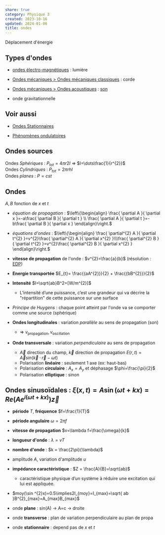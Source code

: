 ```yaml
---  
share: true  
category: Physique 3  
created: 2023-10-16  
updated: 2024-01-06  
title: ondes  
---  
```

  
Déplacement d'énergie  
## Types d'ondes  
  
- [ondes électro-magnétiques](ondes%20%C3%A9lectro-magn%C3%A9tiques.md) : lumière  
  
- [Ondes mécaniques > Ondes mécaniques classiques](Ondes%20m%C3%A9caniques.md#ondes-mecaniques-classiques) : corde  
  
- [Ondes mécaniques > Ondes acoustiques](Ondes%20m%C3%A9caniques.md#ondes-acoustiques) : [son](son.md)  
  
- onde gravitationnelle  
## Voir aussi  
  
- [Ondes Stationnaires](Ondes%20Stationnaires.md)  
  
- [Phénomènes ondulatoires](Ph%C3%A9nom%C3%A8nes%20ondulatoires.md)  
## Ondes sources  
Ondes *Sphériques* : $P_{tot} = 4\pi r2I$ ⇒ $I=\dots\frac{1}{r^{2}}$  
Ondes *Cylindriques* : $P_{tot} = 2\pi rhI$  
Ondes *planes* : $P=cst$  
## Ondes  
$A,B$ fonction de $x$ et $t$  
  
- *équation de propagation* : $\left\{\begin{align} \frac{ \partial A }{ \partial x }=-a\frac{ \partial B }{ \partial t } \\  \frac{ \partial A }{ \partial t }=-b\frac{ \partial B }{ \partial x } \end{align}\right.$  
  
- *équations d'ondes* : $\left\{\begin{align} \frac{ \partial^{2} A }{ \partial t^{2} }=v^{2}\frac{ \partial^{2} A }{ \partial x^{2} }\\\frac{ \partial^{2} B }{ \partial t^{2} }=v^{2}\frac{ \partial^{2} B }{ \partial x^{2} } \end{align}\right.$  
  
- **vitesse de propagation** de l'onde : $v^{2}=\frac{a}{b}$  (résolution : [EDP](EDP.md))  
  
- **Energie transportée** $E_{t}= \frac{{aA^{2}}}{2} + \frac{{bB^{2}}}{2}$  
  
- **Intensité** $I=\sqrt{ab}B^2=[W/m^{2}]$  
	- L’intensité d’une puissance, c’est une grandeur qui va décrire la "répartition" de cette puissance sur une surface  
  
- *Principe de Huygens* : chaque point atteint par l'onde va se comporter comme une source (sphérique)  
  
  
- **Ondes longitudinales** : variation *parallèle* au sens de propagation (son)  
	- ⇒ $v_{\text{propagation}}, v_{\text{oscillation}}$  
  
- **Onde transversale** : variation *perpendiculaire* au sens de propagation  
	- $\vec{A}$ direction du champ, $\vec{k}$ direction de propagation $E (r, t) = \vec{A}sin(\vec{k} · \vec{r} − ωt)$  
	- Polarisation **linéaire** : seulement 1 axe (ex: haut-bas)  
	- Polarisation **circulaire** : $A_{x}=A_{y}$ et déphasage $\phi=\frac{\pi}{2}$  
	- Polarisation **elliptique** : sinon  
  
## Ondes sinusoïdales : $\xi(x,t)= A \sin (\omega t + kx)=Re(Ae^{i(\omega t +kx)})\vec{z}$  
  
- **période** $T$,  **fréquence** $f=\frac{1}{T}$   
  
- **période angulaire** $\omega=2\pi f$   
  
- **vitesse de propagation** $v=\lambda f=\frac{\omega}{k}$   
  
- **longueur d'onde** : $\lambda = v T$   
  
- **nombre d'onde** : $k =  \frac{2\pi}{\lambda}$   
  
- amplitude $A$, variation d'amplitude $u$  
  
- **impédance caractéristique** : $Z = \frac{A}{B}=\sqrt{ab}$  
	- caractéristique physique d’un système à réduire une excitation qui lui est appliquée.  
  
- $moy(\sin ^{2}x)=0.5\implies2I_{moy}=I_{max}=\sqrt{ ab }B^{2}_{max}=A_{max}B_{max}$  
  
  
- onde **plane** : sin(A) → A=c → droite  
  
- onde **transverse** : plan de variation perpendiculaire au plan de propa  
  
- onde **stationnaire** : depend pas de $x$ et $t$  
